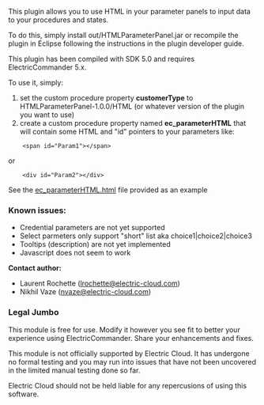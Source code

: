 This plugin allows you to use HTML in your parameter panels to input data to your procedures and states.

To do this, simply install out/HTMLParameterPanel.jar or recompile the plugin in Eclipse following the instructions in the plugin developer guide. 

This plugin has been compiled with SDK 5.0 and requires ElectricCommander 5.x.

To use it, simply:

1. set the custom procedure property **customerType** to HTMLParameterPanel-1.0.0/HTML (or whatever version of the plugin you want to use)
2. create a custom procedure property named **ec_parameterHTML** that will contain some HTML and "id" pointers to your parameters like:
```
	<span id="Param1"></span>
```
or
```
	<div id="Param2"></div>
```

See the [ec_parameterHTML.html](ec_parameterHTML.html) file provided as an example

### Known issues:

 * Credential parameters are not yet supported
 * Select parmeters only support "short" list aka choice1|choice2|choice3
 * Tooltips (description) are not yet implemented
 * Javascript does not seem to work

**Contact author:** 
 * Laurent Rochette (lrochette@electric-cloud.com)
 * Nikhil Vaze (nvaze@electric-cloud.com)
 
### Legal Jumbo

This module is free for use. Modify it however you see fit to better your experience using ElectricCommander. Share your enhancements and fixes.

This module is not officially supported by Electric Cloud. It has undergone no formal testing and you may run into issues that have not been uncovered in the limited manual testing done so far.

Electric Cloud should not be held liable for any repercusions of using this software.